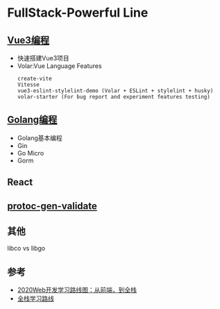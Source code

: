 # FullStack-Powerful Line
## [Vue3编程](https://github.com/tim20160413/FullStack-Powerful/tree/main/vue3)
* 快速搭建Vue3项目
* Volar:Vue Language Features
  ```
  create-vite
  Vitesse
  vue3-eslint-stylelint-demo (Volar + ESLint + stylelint + husky)
  volar-starter (For bug report and experiment features testing)
  ```

## [Golang编程](https://github.com/tim20160413/FullStack-Powerful/tree/main/golang)
* Golang基本编程
* Gin
* Go Micro
* Gorm

## React

## [protoc-gen-validate](https://github.com/envoyproxy/protoc-gen-validate)

## 其他

libco vs libgo

## 参考
* [2020Web开发学习路线图：从前端，到全栈](https://zhuanlan.zhihu.com/p/142007067)
* [全栈学习路线](https://www.cnblogs.com/ruoyun/p/12255618.html)
